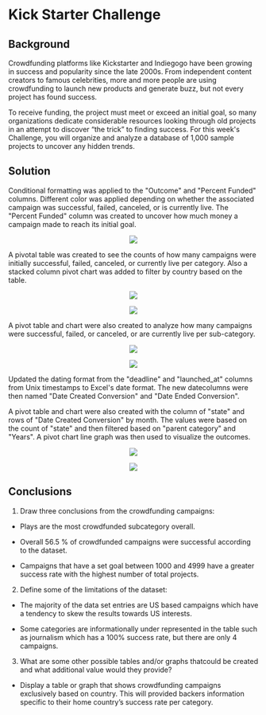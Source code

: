 # Kick Starter Challenge
## Background
Crowdfunding platforms like Kickstarter and Indiegogo have been growing in success and popularity since the late 2000s. From independent content creators to famous celebrities, more and more people are using crowdfunding to launch new products and generate buzz, but not every project has found success.

To receive funding, the project must meet or exceed an initial goal, so many organizations dedicate considerable resources looking through old projects in an attempt to discover “the trick” to finding success. For this week's Challenge, you will organize and analyze a database of 1,000 sample projects to uncover any hidden trends.

## Solution
Conditional formatting was applied to the "Outcome" and "Percent Funded" columns.  Different color was applied depending on whether the associated campaign was successful, failed, canceled, or is currently live. The "Percent Funded" column was created to uncover how much money a campaign made to reach its initial goal.

<p align="center">
<img src="https://github.com/tlacher1/excel-challenge/blob/main/Kickstarter%20-%20conditional%20image.png">
</p> 

A pivotal table was created to see the counts of how many campaigns were initially successful, failed, canceled, or currently live per category. Also a stacked column pivot chart was added to filter by country based on the table.


<p align="center">
<img src="https://github.com/tlacher1/excel-challenge/blob/41f654501744b836b2fe7af250c00ac584f5d588/Pivot%20table.png" />
<p align="center">
<img src="https://github.com/tlacher1/excel-challenge/blob/41f654501744b836b2fe7af250c00ac584f5d588/Graph%20of%20category%20stats.png" />
</p>

A pivot table and chart were also created to analyze how many campaigns were successful, failed, or canceled, or are currently live per sub-category. 
<p align="center">
<img src="https://github.com/tlacher1/excel-challenge/blob/338f1dc2441b7594826d854e8d17d272939c8a16/Pivot%20table%20by%20sub%20category.png" />
<p align="center">
<img src="https://github.com/tlacher1/excel-challenge/blob/338f1dc2441b7594826d854e8d17d272939c8a16/Graph%20of%20subcategory%20stats.png" />
</p>

Updated the dating format from the "deadline" and "launched_at" columns from Unix timestamps to Excel's date format.  The new datecolumns were then named "Date Created Conversion" and "Date Ended Conversion".

A pivot table and chart were also created with the column of "state" and rows of "Date Created Conversion" by month.  The values were based on the count of "state" and then filtered based on "parent category" and "Years".  A pivot chart line graph was then used to visualize the outcomes.

<p align="center">
<img src="https://github.com/tlacher1/excel-challenge/blob/ca1ce0bbcdb0cf80e7a199ae3c91b9c2c646aff7/Pivot%20table%20by%20total%20outcome%20based%20on%20launch%20date.png" />
<p align="center">
<img src="https://github.com/tlacher1/excel-challenge/blob/ca1ce0bbcdb0cf80e7a199ae3c91b9c2c646aff7/Line%20graph%20based%20on%20total%20outcome.png" />
</p>

## Conclusions

1. Draw three conclusions from the crowdfunding campaigns:

*   Plays are the most crowdfunded subcategory overall.

*   Overall 56.5 % of crowdfunded campaigns were successful according to the dataset.

*   Campaigns that have a set goal between 1000 and 4999 have a greater success rate with the highest number of total projects.

2. Define some of the limitations of the dataset:

*  The majority of the data set entries are US based campaigns which have a tendency to skew the results towards US interests.

*  Some categories are informationally under represented in the table such as journalism which has a 100% success rate, but there are only 4 campaigns.

3. What are some other possible tables and/or graphs thatcould be created and what additional value would they provide?

*  Display a table or graph that shows crowdfunding campaigns exclusively based on country. This will provided backers information specific to their home country’s success rate per category.
